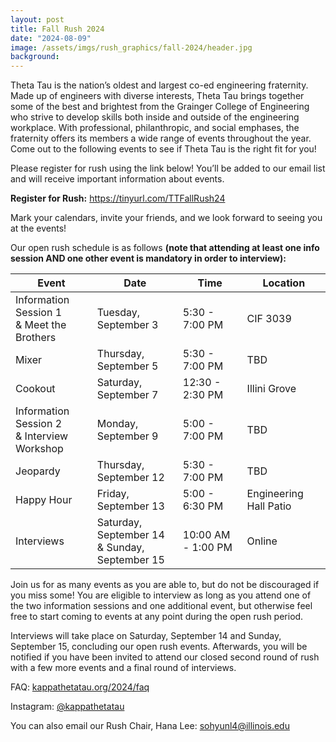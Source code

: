 ```yaml
---
layout: post
title: Fall Rush 2024
date: "2024-08-09"
image: /assets/imgs/rush_graphics/fall-2024/header.jpg
background:
---
```


Theta Tau is the nation’s oldest and largest co-ed engineering fraternity. Made up of engineers with diverse interests, Theta Tau brings together some of the best and brightest from the Grainger College of Engineering who strive to develop skills both inside and outside of the engineering workplace. With professional, philanthropic, and social emphases, the fraternity offers its members a wide range of events throughout the year. Come out to the following events to see if Theta Tau is the right fit for you!

Please register for rush using the link below! You’ll be added to our email list and will receive important information about events.

**Register for Rush:** <https://tinyurl.com/TTFallRush24>

Mark your calendars, invite your friends, and we look forward to seeing you at the events!

Our open rush schedule is as follows **(note that attending at least one info session AND one other event is mandatory in order to interview):**

| Event                                   | Date                         | Time            | Location          |
| --------------------------------------- | ---------------------------- | --------------- | ----------------- |
| Information Session 1 <br/> & Meet the Brothers | Tuesday, September 3          | 5:30 - 7:00 PM  | CIF 3039           |
| Mixer                                   | Thursday, September 5         | 5:30 - 7:00 PM  | TBD                |
| Cookout                                 | Saturday, September 7         | 12:30 - 2:30 PM | Illini Grove       |
| Information Session 2 <br/> & Interview Workshop | Monday, September 9          | 5:00 - 7:00 PM  | TBD                |
| Jeopardy                                | Thursday, September 12        | 5:30 - 7:00 PM  | TBD                |
| Happy Hour                              | Friday, September 13          | 5:00 - 6:30 PM  | Engineering Hall Patio |
| Interviews                              | Saturday, September 14 <br/> & Sunday, September 15 | 10:00 AM - 1:00 PM | Online |

Join us for as many events as you are able to, but do not be discouraged if you miss some! You are eligible to interview as long as you attend one of the two information sessions and one additional event, but otherwise feel free to start coming to events at any point during the open rush period.

Interviews will take place on Saturday, September 14 and Sunday, September 15, concluding our open rush events. Afterwards, you will be notified if you have been invited to attend our closed second round of rush with a few more events and a final round of interviews.

FAQ: [kappathetatau.org/2024/faq](https://www.kappathetatau.org/2024/faq)

Instagram: [@kappathetatau](https://www.instagram.com/kappathetatau/)

You can also email our Rush Chair, Hana Lee: [sohyunl4@illinois.edu](mailto:sohyunl4@illinois.edu)

<!-- ![](/assets/imgs/rush_graphics/fall-2024/schedule.jpg) -->
